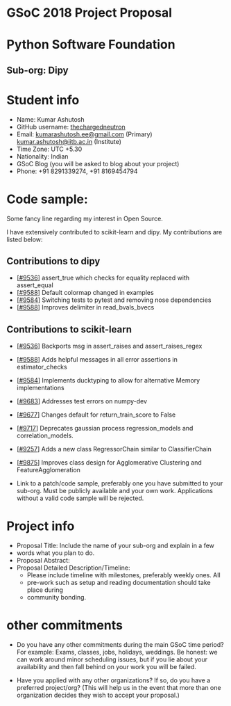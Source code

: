 
# GSoC 2018 Project Proposal
# Python Software Foundation
## Sub-org: Dipy

# Student info
* Name:  Kumar Ashutosh
* GitHub username:  [thechargedneutron](https://github.com/thechargedneutron)
* Email: kumarashutosh.ee@gmail.com (Primary)  
         kumar.ashutosh@iitb.ac.in (Institute)
* Time Zone:  UTC +5.30
* Nationality: Indian
* GSoC Blog (you will be asked to blog about your project)
* Phone: +91 8291339274, +91 8169454794

# Code sample:
Some fancy line regarding my interest in Open Source.

I have extensively contributed to scikit-learn and dipy. My contributions are listed below:  
## Contributions to dipy  

* [[#9536](https://github.com/scikit-learn/scikit-learn/pull/9536)] assert_true which checks for equality replaced with assert_equal
* [[#9588](https://github.com/scikit-learn/scikit-learn/pull/9588)] Default colormap changed in examples
* [[#9584](https://github.com/scikit-learn/scikit-learn/pull/9584)] Switching tests to pytest and removing nose dependencies
* [[#9588](https://github.com/scikit-learn/scikit-learn/pull/9588)] Improves delimiter in read_bvals_bvecs

## Contributions to scikit-learn
* [[#9536](https://github.com/scikit-learn/scikit-learn/pull/9536)] Backports msg in assert\_raises and assert\_raises\_regex
* [[#9588](https://github.com/scikit-learn/scikit-learn/pull/9588)] Adds helpful messages in all error assertions in estimator\_checks
* [[#9584](https://github.com/scikit-learn/scikit-learn/pull/9584)] Implements ducktyping to allow for alternative Memory implementations
* [[#9683](https://github.com/scikit-learn/scikit-learn/pull/9683)] Addresses test errors on numpy-dev
* [[#9677](https://github.com/scikit-learn/scikit-learn/pull/9677)] Changes default for return\_train\_score to False
* [[#9717](https://github.com/scikit-learn/scikit-learn/pull/9717)] Deprecates gaussian process regression\_models and correlation\_models.
* [[#9257](https://github.com/scikit-learn/scikit-learn/pull/9257)] Adds a new class RegressorChain similar to ClassifierChain
* [[#9875](https://github.com/scikit-learn/scikit-learn/pull/9875)] Improves class design for Agglomerative Clustering and FeatureAgglomeration

* Link to a patch/code sample, preferably one you have submitted to your sub-org. Must be publicly available and your own work. Applications without a valid code sample will be rejected.

# Project info
* Proposal Title:  Include the name of your sub-org and explain in a few
* words what you plan to do.
* Proposal Abstract:
* Proposal Detailed Description/Timeline:
  * Please include timeline with milestones, preferably weekly ones. All
  * pre-work such as setup and reading documentation should take place during
  * community bonding.

# other commitments
* Do you have any other commitments during the main GSoC time period? For
example: Exams, classes, jobs, holidays, weddings. Be honest: we can work
around minor scheduling issues, but if you lie about your availability and
then fall behind on your work you will be failed.

* Have you applied with any other organizations? If so, do you have a preferred
project/org? (This will help us in the event that more than one organization
decides they wish to accept your proposal.)
